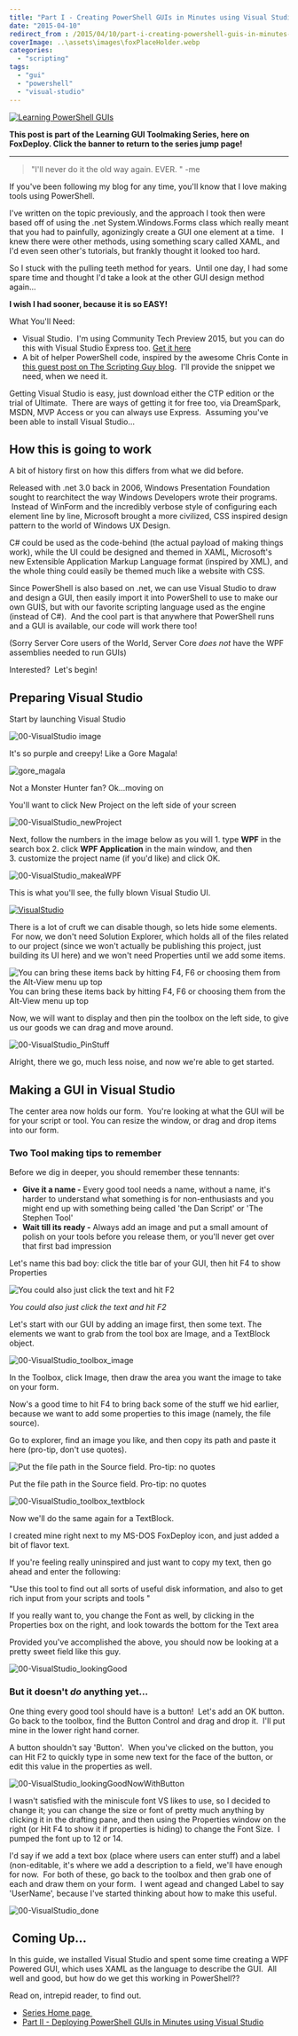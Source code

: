 ```yaml
---
title: "Part I - Creating PowerShell GUIs in Minutes using Visual Studio - A New Hope"
date: "2015-04-10"
redirect_from : /2015/04/10/part-i-creating-powershell-guis-in-minutes-using-visual-studio-a-new-hope
coverImage: ..\assets\images\foxPlaceHolder.webp
categories: 
  - "scripting"
tags: 
  - "gui"
  - "powershell"
  - "visual-studio"
---
```

[![Learning PowerShell GUIs](../series/images/series_gui.webp)](/series/LearningGUIs)

**This post is part of the Learning GUI Toolmaking Series, here on FoxDeploy. Click the banner to return to the series jump page!**

* * *

> "I'll never do it the old way again. EVER. " -me

If you've been following my blog for any time, you'll know that I love making tools using PowerShell.

I've written on the topic previously, and the approach I took then were based off of using the .net System.Windows.Forms class which really meant that you had to painfully, agonizingly create a GUI one element at a time.   I knew there were other methods, using something scary called XAML, and I'd even seen other's tutorials, but frankly thought it looked too hard.

So I stuck with the pulling teeth method for years.  Until one day, I had some spare time and thought I'd take a look at the other GUI design method again...

**I wish I had sooner, because it is so EASY!**

What You'll Need:

- Visual Studio.  I'm using Community Tech Preview 2015, but you can do this with Visual Studio Express too. [Get it here](https://www.visualstudio.com/vs/community/) 
- A bit of helper PowerShell code, inspired by the awesome Chris Conte in [this guest post on The Scripting Guy blog](http://blogs.technet.com/b/heyscriptingguy/archive/2014/08/01/i-39-ve-got-a-powershell-secret-adding-a-gui-to-scripts.aspx).  I'll provide the snippet we need, when we need it.

Getting Visual Studio is easy, just download either the CTP edition or the trial of Ultimate.  There are ways of getting it for free too, via DreamSpark, MSDN, MVP Access or you can always use Express.  Assuming you've been able to install Visual Studio...

## How this is going to work

A bit of history first on how this differs from what we did before.

Released with .net 3.0 back in 2006, Windows Presentation Foundation sought to rearchitect the way Windows Developers wrote their programs.  Instead of WinForm and the incredibly verbose style of configuring each element line by line, Microsoft brought a more civilized, CSS inspired design pattern to the world of Windows UX Design.

C# could be used as the code-behind (the actual payload of making things work), while the UI could be designed and themed in XAML, Microsoft's new Extensible Application Markup Language format (inspired by XML), and the whole thing could easily be themed much like a website with CSS.

Since PowerShell is also based on .net, we can use Visual Studio to draw and design a GUI, then easily import it into PowerShell to use to make our own GUIS, but with our favorite scripting language used as the engine (instead of C#).  And the cool part is that anywhere that PowerShell runs and a GUI is available, our code will work there too!

(Sorry Server Core users of the World, Server Core _does not_ have the WPF assemblies needed to run GUIs)

Interested?  Let's begin!

## Preparing Visual Studio

Start by launching Visual Studio

![00-VisualStudio image](../assets/images/2015/04/images/00-visualstudio-image.png) 

It's so purple and creepy! Like a Gore Magala!

![gore_magala](../assets/images/2015/04/images/gore_magala.jpg)

Not a Monster Hunter fan? Ok…moving on

You'll want to click New Project on the left side of your screen

![00-VisualStudio_newProject](../assets/images/2015/04/images/00-visualstudio_newproject.png?w=317)

Next, follow the numbers in the image below as you will 1. type **WPF** in the search box 2. click **WPF Application** in the main window, and then 3. customize the project name (if you'd like) and click OK.

![00-VisualStudio_makeaWPF](../assets/images/2015/04/images/00-visualstudio_makeawpf.png?w=705)

This is what you'll see, the fully blown Visual Studio UI.

[![VisualStudio](../assets/images/2015/04/images/visualstudio.png?w=660)](../assets/images/2015/04/images/visualstudio.png) 

There is a lot of cruft we can disable though, so lets hide some elements.  For now, we don't need Solution Explorer, which holds all of the files related to our project (since we won't actually be publishing this project, just building its UI here) and we won't need Properties until we add some items.

![You can bring these items back by hitting F4, F6 or choosing them from the Alt-View menu up top](../assets/images/2015/04/images/00-visualstudio_hidestuff.png) You can bring these items back by hitting F4, F6 or choosing them from the Alt-View menu up top

Now, we will want to display and then pin the toolbox on the left side, to give us our goods we can drag and move around.

![00-VisualStudio_PinStuff](../assets/images/2015/04/images/00-visualstudio_pinstuff.png)

Alright, there we go, much less noise, and now we're able to get started.

## Making a GUI in Visual Studio

The center area now holds our form.  You're looking at what the GUI will be for your script or tool. You can resize the window, or drag and drop items into our form.

### **Two Tool making tips to remember**

Before we dig in deeper, you should remember these tennants:

- **Give it a name -** Every good tool needs a name, without a name, it's harder to understand what something is for non-enthusiasts and you might end up with something being called 'the Dan Script' or 'The Stephen Tool'
- **Wait till its ready -** Always add an image and put a small amount of polish on your tools before you release them, or you'll never get over that first bad impression

Let's name this bad boy: click the title bar of your GUI, then hit F4 to show Properties

![You could also just click the text and hit F2](../assets/images/2015/04/images/00-visualstudio_givemeaname.png)

*You could also just click the text and hit F2*

Let's start with our GUI by adding an image first, then some text. The elements we want to grab from the tool box are Image, and a TextBlock object.

![00-VisualStudio_toolbox_image](../assets/images/2015/04/images/00-visualstudio_toolbox_image.png)

In the Toolbox, click Image, then draw the area you want the image to take on your form.

Now's a good time to hit F4 to bring back some of the stuff we hid earlier, because we want to add some properties to this image (namely, the file source).

Go to explorer, find an image you like, and then copy its path and paste it here (pro-tip, don't use quotes).

![Put the file path in the Source field. Pro-tip: no quotes](../assets/images/2015/04/images/00-visualstudio_imageproperty.png) 

Put the file path in the Source field. Pro-tip: no quotes

![00-VisualStudio_toolbox_textblock](../assets/images/2015/04/images/00-visualstudio_toolbox_textblock.png?w=270)

Now we'll do the same again for a TextBlock.

I created mine right next to my MS-DOS FoxDeploy icon, and just added a bit of flavor text.

If you're feeling really uninspired and just want to copy my text, then go ahead and enter the following:

"Use this tool to find out all sorts of useful disk information, and also to get rich input from your scripts and tools "

If you really want to, you change the Font as well, by clicking in the Properties box on the right, and look towards the bottom for the Text area

Provided you've accomplished the above, you should now be looking at a pretty sweet field like this guy.

![00-VisualStudio_lookingGood](../assets/images/2015/04/images/00-visualstudio_lookinggood.png)

### But it doesn't _do_ anything yet...

One thing every good tool should have is a button!  Let's add an OK button.  Go back to the toolbox, find the Button Control and drag and drop it.  I'll put mine in the lower right hand corner.

A button shouldn't say 'Button'.  When you've clicked on the button, you can Hit F2 to quickly type in some new text for the face of the button, or edit this value in the properties as well.

![00-VisualStudio_lookingGoodNowWithButton](../assets/images/2015/04/images/00-visualstudio_lookinggoodnowwithbutton.png)

I wasn't satisfied with the miniscule font VS likes to use, so I decided to change it; you can change the size or font of pretty much anything by clicking it in the drafting pane, and then using the Properties window on the right (or Hit F4 to show it if properties is hiding) to change the Font Size.  I pumped the font up to 12 or 14.

I'd say if we add a text box (place where users can enter stuff) and a label (non-editable, it's where we add a description to a field, we'll have enough for now.  For both of these, go back to the toolbox and then grab one of each and draw them on your form.  I went agead and changed Label to say 'UserName', because I've started thinking about how to make this useful.

![00-VisualStudio_done](../assets/images/2015/04/images/00-visualstudio_done.png)

##  Coming Up...

In this guide, we installed Visual Studio and spent some time creating a WPF Powered GUI, which uses XAML as the language to describe the GUI.  All well and good, but how do we get this working in PowerShell??

Read on, intrepid reader, to find out.

* [Series Home page ](http://foxdeploy.com/resources/learning-gui-toolmaking-series/) 
* [Part II - Deploying PowerShell GUIs in Minutes using Visual Studio](http://foxdeploy.com/2015/04/16/part-ii-deploying-powershell-guis-in-minutes-using-visual-studio/)
